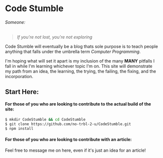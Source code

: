 # Code Stumble
###### Someone:
>*If you're not lost, you're not exploring*

Code Stumble will eventually be a blog thats sole purpose is to teach people
anything that falls under the umbrella term *Computer Programming*.

I'm hoping what will set it apart is my inclusion of the many __MANY__ pitfalls
I fall in while I'm learning whichever topic I'm on. This site will demonstrate my
path from an idea, the learning, the trying, the failing, the fixing, and the incorporation.

## Start Here:
#### For those of you who are looking to contribute to the actual build of the site:
```sh
$ mkdir CodeStumble && cd CodeStumble
$ git clone https://github.com/no-trbl-2-u/CodeStumble.git
$ npm install

```

#### For those of you who are looking to contribute with an article:
Feel free to message me on here, even if it's just an idea for an article!
